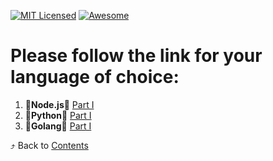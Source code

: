 [![MIT Licensed][icon-mit]][license]
[![Awesome][icon-awesome]][awesome]
&nbsp;&nbsp;&nbsp;&nbsp;&nbsp;&nbsp;

# Please follow the link for your language of choice:

1. :vertical_traffic_light:__Node.js__:vertical_traffic_light: [Part I](js_basics_1.md)
1. :vertical_traffic_light:__Python__:vertical_traffic_light: [Part I](python_basics_1.md)
1. :vertical_traffic_light:__Golang__:vertical_traffic_light: [Part I](golang_basics_1.md)


⤴️ Back to [Contents](../contents.md)

[icon-chat]: https://img.shields.io/badge/chat-on%20telegram-blue.svg
[icon-mit]: https://img.shields.io/badge/license-MIT-blue.svg
[icon-awesome]: https://cdn.rawgit.com/sindresorhus/awesome/d7305f38d29fed78fa85652e3a63e154dd8e8829/media/badge.svg
[license]: https://github.com/Kottans/web/blob/master/LICENSE.md
[awesome]: https://github.com/sindresorhus/awesome
